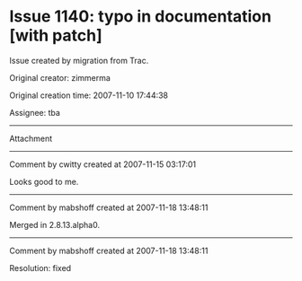 # Issue 1140: typo in documentation [with patch]

Issue created by migration from Trac.

Original creator: zimmerma

Original creation time: 2007-11-10 17:44:38

Assignee: tba




---

Attachment


---

Comment by cwitty created at 2007-11-15 03:17:01

Looks good to me.


---

Comment by mabshoff created at 2007-11-18 13:48:11

Merged in 2.8.13.alpha0.


---

Comment by mabshoff created at 2007-11-18 13:48:11

Resolution: fixed
